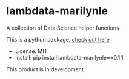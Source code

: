 # lambdata-marilynle
A collection of Data Science helper functions

This is a python package, [check out here](https://libraries.io/pypi/lambdata-marilynle)

- License: MIT
- Install: pip install lambdata-marilynle==0.1.1

This product is in development. 
